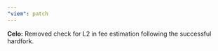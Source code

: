 ```yaml
---
"viem": patch
---
```


**Celo:** Removed check for L2 in fee estimation following the successful hardfork.
